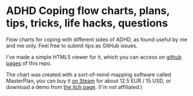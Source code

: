 # ADHD Coping flow charts, plans, tips, tricks, life hacks, questions

Flow charts for coping with different sides of ADHD, as found useful
by me and me only. Feel free to submit tips as GitHub issues.

I've made a simple HTML5 viewer for it, which you can access
on [github pages] of this repo.

The chart was created with a sort-of-mind-mapping software called 
MasterPlan, you can buy it [on Steam] for about 12.5 EUR / 15 USD,
or download a demo from [the itch page]. (I'm not affiliated.)


[on Steam]: https://store.steampowered.com/app/1269310/MasterPlan/
[the itch page]: https://solarlune.itch.io/masterplan
[github pages]: https://analytik.github.io/adhd-coping-plans/
